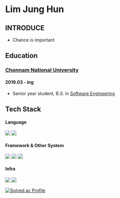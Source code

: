 #  Lim Jung Hun

## INTRODUCE

* Chance is important

## Education

### [Chonnam National University](https://www.jnu.ac.kr/jnumain.aspx)
#### 2019.03 - ing
* Senior year student, B.S. in [Software Engineering](https://sw.jnu.ac.kr/sw/index.do)

## Tech Stack

  #### Language  
  <p>
    <img src="https://img.shields.io/badge/Java-6DB33F?style=flat&logo=Java&logoColor=white">
    <img src="https://img.shields.io/badge/C++-00599C?style=flat&logo=cplusplus&logoColor=white">
  </p>

  #### Framework & Other System  
  <p>
    <img src="https://img.shields.io/badge/Spring-6DB33F?style=flat&logo=Spring&logoColor=white">
    <img src="https://img.shields.io/badge/SpringBoot-6DB33F?style=flat&logo=Spring%20Boot&logoColor=white">
    <img src="https://img.shields.io/badge/MySQL-4479A1?style=flat&logo=MySQL&logoColor=white">
  </p>

  #### Infra
  <p>
    <img src="https://img.shields.io/badge/Apache Tomcat-FF8C00?style=flat&logo=apache-tomcat&logoColor=white">
    <img src="https://img.shields.io/badge/Docker-2496ED?style=flat-square&logo=Docker&logoColor=white">
  </p>




[![Solved.ac Profile](http://mazassumnida.wtf/api/v2/generate_badge?boj=dlawndgns9)](https://solved.ac/dlawndgns9/)

<!--
**junghunim07/junghunim07** is a ✨ _special_ ✨ repository because its `README.md` (this file) appears on your GitHub profile.

Here are some ideas to get you started:

- 🔭 I’m currently working on ...
- 🌱 I’m currently learning ...
- 👯 I’m looking to collaborate on ...
- 🤔 I’m looking for help with ...
- 💬 Ask me about ...
- 📫 How to reach me: ...
- 😄 Pronouns: ...
- ⚡ Fun fact: ...
-->
